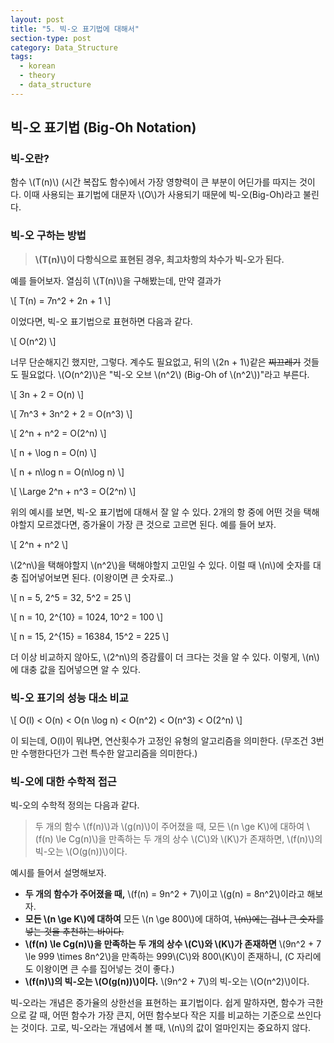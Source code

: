 ```yaml
---
layout: post
title: "5. 빅-오 표기법에 대해서"
section-type: post
category: Data_Structure
tags:
  - korean
  - theory
  - data_structure
---
```


## 빅-오 표기법 (Big-Oh Notation)

### 빅-오란?

함수 \\(T(n)\\) (시간 복잡도 함수)에서 가장 영향력이 큰 부분이 어딘가를 따지는 것이다. 이때 사용되는 표기법에 대문자 \\(O\\)가 사용되기 때문에 빅-오(Big-Oh)라고 불린다.

### 빅-오 구하는 방법

> **\\(T(n)\\)이 다항식으로 표현된 경우, 최고차항의 차수가 빅-오가 된다.**

예를 들어보자. 열심히 \\(T(n)\\)을 구해봤는데, 만약 결과가

\\[
T(n) = 7n^2 + 2n + 1
\\]

이었다면, 빅-오 표기법으로 표현하면 다음과 같다.

\\[
O(n^2)
\\]

너무 단순해지긴 했지만, 그렇다. 계수도 필요없고, 뒤의 \\(2n + 1\\)같은 ~~찌끄레기~~ 것들도 필요없다. \\(O(n^2)\\)은 "빅-오 오브 \\(n^2\\) (Big-Oh of \\(n^2\\))"라고 부른다.

\\[
3n + 2 = O(n)
\\]

\\[
7n^3 + 3n^2 + 2 = O(n^3)
\\]

\\[
2^n + n^2 = O(2^n)
\\]

\\[
n + \log n = O(n)
\\]

\\[
n + n\log n = O(n\log n)
\\]

\\[
\Large 2^n + n^3 = O(2^n)
\\]

위의 예시를 보면, 빅-오 표기법에 대해서 잘 알 수 있다. 2개의 항 중에 어떤 것을 택해야할지 모르겠다면, 증가율이 가장 큰 것으로 고르면 된다. 예를 들어 보자.

\\[
2^n + n^2
\\]

\\(2^n\\)을 택해야할지 \\(n^2\\)을 택해야할지 고민일 수 있다. 이럴 때 \\(n\\)에 숫자를 대충 집어넣어보면 된다. (이왕이면 큰 숫자로..)

\\[
n = 5, 2^5 = 32, 5^2 = 25
\\]

\\[
n = 10, 2^{10} = 1024, 10^2 = 100
\\]

\\[
n = 15, 2^{15} = 16384, 15^2 = 225
\\]

더 이상 비교하지 않아도, \\(2^n\\)의 증감률이 더 크다는 것을 알 수 있다. 이렇게, \\(n\\)에 대충 값을 집어넣으면 알 수 있다.

### 빅-오 표기의 성능 대소 비교

\\[
O(l) < O(n) < O(n \log n) < O(n^2) < O(n^3) < O(2^n)
\\]

이 되는데, O(l)이 뭐냐면, 연산횟수가 고정인 유형의 알고리즘을 의미한다. (무조건 3번만 수행한다던가 그런 특수한 알고리즘을 의미한다.)

### 빅-오에 대한 수학적 접근

빅-오의 수학적 정의는 다음과 같다.

> 두 개의 함수 \\(f(n)\\)과 \\(g(n)\\)이 주어졌을 때, 모든 \\(n \ge K\\)에 대하여 \\(f(n) \le Cg(n)\\)을 만족하는 두 개의 상수 \\(C\\)와 \\(K\\)가 존재하면, \\(f(n)\\)의 빅-오는 \\(O(g(n))\\)이다.

예시를 들어서 설명해보자.
- **두 개의 함수가 주어졌을 때,**
\\(f(n) = 9n^2 + 7\\)이고 \\(g(n) = 8n^2\\)이라고 해보자.
- **모든 \\(n \ge K\\)에 대하여**
모든 \\(n \ge 800\\)에 대하여, ~~\\(n\\)에는 겁나 큰 숫자를 넣는 것을 추천하는 바이다.~~
- **\\(f(n) \le Cg(n)\\)을 만족하는 두 개의 상수 \\(C\\)와 \\(K\\)가 존재하면**
\\(9n^2 + 7 \le 999 \times 8n^2\\)을 만족하는 999\\(C\\)와 800\\(K\\)이 존재하니, (C 자리에도 이왕이면 큰 수를 집어넣는 것이 좋다.)
- **\\(f(n)\\)의 빅-오는 \\(O(g(n))\\)이다.**
\\(9n^2 + 7\\)의 빅-오는 \\(O(n^2)\\)이다.

빅-오라는 개념은 증가율의 상한선을 표현하는 표기법이다. 쉽게 말하자면, 함수가 극한으로 갈 때, 어떤 함수가 가장 큰지, 어떤 함수보다 작은 지를 비교하는 기준으로 쓰인다는 것이다. 고로, 빅-오라는 개념에서 볼 때, \\(n\\)의 값이 얼마인지는 중요하지 않다.
